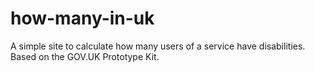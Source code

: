 # how-many-in-uk
A simple site to calculate how many users of a service have disabilities. Based on the GOV.UK Prototype Kit.

